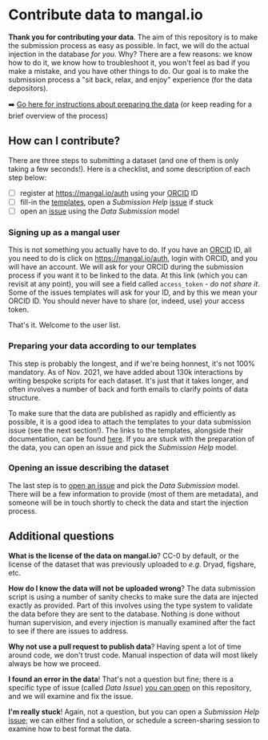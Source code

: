 # Contribute data to mangal.io

**Thank you for contributing your data**. The aim of this repository is to make
the submission process as easy as possible. In fact, we will do the actual
injection in the database *for you*. Why? There are a few reasons: we know how
to do it, we know how to troubleshoot it, you won't feel as bad if you make a
mistake, and you have other things to do. Our goal is to make the submission
process a "sit back, relax, and enjoy" experience (for the data depositors).

➡️ [Go here for instructions about preparing the data][templates] (or keep
reading for a brief overview of the process)

## How can I contribute?

There are three steps to submitting a dataset (and one of them is only taking a
few seconds!). Here is a checklist, and some description of each step below:

- [ ] register at <https://mangal.io/auth> using your [ORCID] ID
- [ ] fill-in the [templates], open a *Submission Help* [issue] if stuck
- [ ] open an [issue] using the *Data Submission* model

### Signing up as a mangal user

This is not something you actually have to do. If you have an [ORCID] ID, all
you need to do is click on <https://mangal.io/auth>, login with ORCID, and you
will have an account. We will ask for your ORCID during the submission process
if you want it to be linked to the data. At this link (which you can revisit at
any point), you will see a field called `access_token` - *do not share it*. Some
of the issues templates will ask for your ID, and by this we mean your ORCID ID.
You should never have to share (or, indeed, use) your access token.

That's it. Welcome to the user list.

### Preparing your data according to our templates

This step is probably the longest, and if we're being honnest, it's not 100%
mandatory. As of Nov. 2021, we have added about 130k interactions by writing
bespoke scripts for each dataset. It's just that it takes longer, and often
involves a number of back and forth emails to clarify points of data structure.

To make sure that the data are published as rapidly and efficiently as possible,
it is a good idea to attach the templates to your data submission issue (see the
next section!). The links to the templates, alongside their documentation, can
be found [here][templates]. If you are stuck with the preparation of the data,
you can open an issue and pick the *Submission Help* model.

### Opening an issue describing the dataset

The last step is to [open an issue][issue] and pick the *Data Submission* model.
There will be a few information to provide (most of them are metadata), and
someone will be in touch shortly to check the data and start the injection
process.

## Additional questions

**What is the license of the data on mangal.io**? CC-0 by default, or the
license of the dataset that was previously uploaded to *e.g.* Dryad, figshare,
etc.

**How do I know the data will not be uploaded wrong**? The data submission
script is using a number of sanity checks to make sure the data are injected
exactly as provided. Part of this involves using the type system to validate the
data before they are sent to the database. Nothing is done without human
supervision, and every injection is manually examined after the fact to see if
there are issues to address.

**Why not use a pull request to publish data**? Having spent a lot of time
around code, we don't trust code. Manual inspection of data will most likely
always be how we proceed.

**I found an error in the data**! That's not a question but fine; there is a
specific type of issue (called *Data Issue*) [you can open][issue] on this
repository, and we will examine and fix the issue.

**I'm really stuck**! Again, not a question, but you can open a *Submission
Help* [issue]; we can either find a solution, or schedule a screen-sharing
session to examine how to best format the data.

<!-- Below are the links used in the document -->

[ORCID]: https://orcid.org/
[issue]: https://github.com/mangal-interactions/contribute/issues/new/choose
[templates]: https://github.com/mangal-interactions/contribute/tree/main/templates
